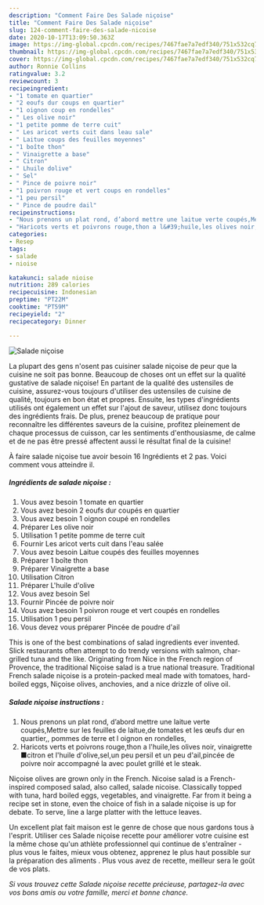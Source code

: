 ```yaml
---
description: "Comment Faire Des Salade niçoise"
title: "Comment Faire Des Salade niçoise"
slug: 124-comment-faire-des-salade-nicoise
date: 2020-10-17T13:09:50.363Z
image: https://img-global.cpcdn.com/recipes/7467fae7a7edf340/751x532cq70/salade-nicoise-photo-principale-de-la-recette.jpg
thumbnail: https://img-global.cpcdn.com/recipes/7467fae7a7edf340/751x532cq70/salade-nicoise-photo-principale-de-la-recette.jpg
cover: https://img-global.cpcdn.com/recipes/7467fae7a7edf340/751x532cq70/salade-nicoise-photo-principale-de-la-recette.jpg
author: Ronnie Collins
ratingvalue: 3.2
reviewcount: 3
recipeingredient:
- "1 tomate en quartier"
- "2 eoufs dur coups en quartier"
- "1 oignon coup en rondelles"
- " Les olive noir"
- "1 petite pomme de terre cuit"
- " Les aricot verts cuit dans leau sale"
- " Laitue coups des feuilles moyennes"
- "1 boîte thon"
- " Vinaigrette a base"
- " Citron"
- " Lhuile dolive"
- " Sel"
- " Pince de poivre noir"
- "1 poivron rouge et vert coups en rondelles"
- "1 peu persil"
- " Pince de poudre dail"
recipeinstructions:
- "Nous prenons un plat rond, d’abord mettre une laitue verte coupés,Mettre sur les feuilles de laitue,de tomates et les œufs dur en quartier,, pommes de terre et l oignon en rondelles,"
- "Haricots verts et poivrons rouge,thon a l&#39;huile,les olives noir, vinaigrette ■citron et l&#39;huile d&#39;olive,sel,un peu persil et un peu d&#39;ail,pincée de poivre noir accompagné la avec poulet grillé et le steak."
categories:
- Resep
tags:
- salade
- nioise

katakunci: salade nioise 
nutrition: 289 calories
recipecuisine: Indonesian
preptime: "PT22M"
cooktime: "PT59M"
recipeyield: "2"
recipecategory: Dinner

---
```



![Salade niçoise](https://img-global.cpcdn.com/recipes/7467fae7a7edf340/751x532cq70/salade-nicoise-photo-principale-de-la-recette.jpg)

La plupart des gens n'osent pas cuisiner salade niçoise de peur que la cuisine ne soit pas bonne. Beaucoup de choses ont un effet sur la qualité gustative de salade niçoise! En partant de la qualité des ustensiles de cuisine, assurez-vous toujours d'utiliser des ustensiles de cuisine de qualité, toujours en bon état et propres. Ensuite, les types d'ingrédients utilisés ont également un effet sur l'ajout de saveur, utilisez donc toujours des ingrédients frais. De plus, prenez beaucoup de pratique pour reconnaître les différentes saveurs de la cuisine, profitez pleinement de chaque processus de cuisson, car les sentiments d'enthousiasme, de calme et de ne pas être pressé affectent aussi le résultat final de la cuisine!

<!--inarticleads1-->

À faire salade niçoise tue avoir besoin 16 Ingrédients et 2 pas. Voici comment vous atteindre il.

##### Ingrédients de salade niçoise :

1. Vous avez besoin 1 tomate en quartier
1. Vous avez besoin 2 eoufs dur coupés en quartier
1. Vous avez besoin 1 oignon coupé en rondelles
1. Préparer  Les olive noir
1. Utilisation 1 petite pomme de terre cuit
1. Fournir  Les aricot verts cuit dans l&#39;eau salée
1. Vous avez besoin  Laitue coupés des feuilles moyennes
1. Préparer 1 boîte thon
1. Préparer  Vinaigrette a base
1. Utilisation  Citron
1. Préparer  L&#39;huile d&#39;olive
1. Vous avez besoin  Sel
1. Fournir  Pincée de poivre noir
1. Vous avez besoin 1 poivron rouge et vert coupés en rondelles
1. Utilisation 1 peu persil
1. Vous devez vous préparer  Pincée de poudre d&#39;ail


This is one of the best combinations of salad ingredients ever invented. Slick restaurants often attempt to do trendy versions with salmon, char-grilled tuna and the like. Originating from Nice in the French region of Provence, the traditional Niçoise salad is a true national treasure. Traditional French salade niçoise is a protein-packed meal made with tomatoes, hard-boiled eggs, Niçoise olives, anchovies, and a nice drizzle of olive oil. 

<!--inarticleads2-->

##### Salade niçoise instructions :

1. Nous prenons un plat rond, d’abord mettre une laitue verte coupés,Mettre sur les feuilles de laitue,de tomates et les œufs dur en quartier,, pommes de terre et l oignon en rondelles,
1. Haricots verts et poivrons rouge,thon a l&#39;huile,les olives noir, vinaigrette ■citron et l&#39;huile d&#39;olive,sel,un peu persil et un peu d&#39;ail,pincée de poivre noir accompagné la avec poulet grillé et le steak.


Niçoise olives are grown only in the French. Nicoise salad is a French-inspired composed salad, also called, salade nicoise. Classically topped with tuna, hard boiled eggs, vegetables, and vinaigrette. Far from it being a recipe set in stone, even the choice of fish in a salade niçoise is up for debate. To serve, line a large platter with the lettuce leaves. 

<!--inarticleads1-->

<p>
Un excellent plat fait maison est le genre de chose que nous gardons tous à l'esprit. Utiliser ces Salade niçoise recette pour améliorer votre cuisine est la même chose qu'un athlète professionnel qui continue de s'entraîner - plus vous le faites, mieux vous obtenez, apprenez le plus haut possible sur la préparation des aliments . Plus vous avez de recette, meilleur sera le goût de vos plats.
</p>

<p>
<i>Si vous trouvez cette Salade niçoise recette précieuse, partagez-la avec vos bons amis ou votre famille, merci et bonne chance.</i>
</p>
